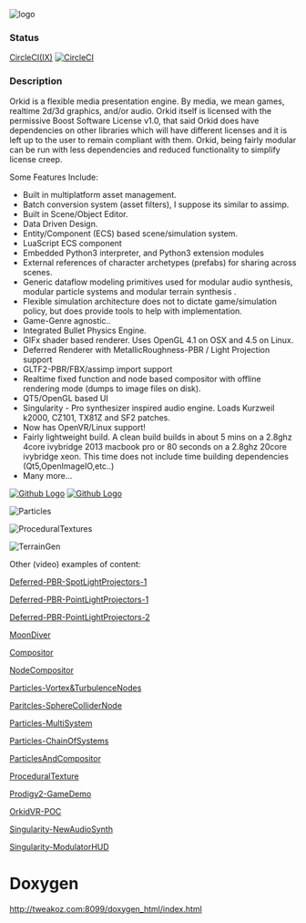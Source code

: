 ![logo](https://github.com/tweakoz/orkid/blob/compositor2system/ork.data/dox/doxylogo.png "OrkidLogo")

### Status

[CircleCI(IX)](https://circleci.com/gh/tweakoz/orkid) [![CircleCI](https://circleci.com/gh/tweakoz/orkid.svg?style=svg)](https://circleci.com/gh/tweakoz/orkid)

### Description

Orkid is a flexible media presentation engine. By media, we mean games, realtime 2d/3d graphics, and/or audio. Orkid itself is licensed with the permissive Boost Software License v1.0, that said Orkid does have dependencies on other libraries which will have different licenses and it is left up to the user to remain compliant with them. Orkid, being fairly modular can be run with less dependencies and reduced functionality to simplify license creep.

Some Features Include:
* Built in multiplatform asset management.
* Batch conversion system (asset filters), I suppose its similar to assimp.
* Built in Scene/Object Editor.
* Data Driven Design.
* Entity/Component (ECS) based scene/simulation system.
* LuaScript ECS component
* Embedded Python3 interpreter, and Python3 extension modules
* External references of character archetypes (prefabs) for sharing across scenes.
* Generic dataflow modeling primitives used for modular audio synthesis, modular particle systems and modular terrain synthesis .
* Flexible simulation architecture does not to dictate game/simulation policy, but does provide tools to help with implementation.
* Game-Genre agnostic..
* Integrated Bullet Physics Engine.
* GlFx shader based renderer. Uses OpenGL 4.1 on OSX and 4.5 on Linux.
* Deferred Renderer with MetallicRoughness-PBR / Light Projection support
* GLTF2-PBR/FBX/assimp import support
* Realtime fixed function and node based compositor with offline rendering mode (dumps to image files on disk).
* QT5/OpenGL based UI
* Singularity - Pro synthesizer inspired audio engine. Loads Kurzweil k2000, CZ101, TX81Z and SF2 patches.
* Now has OpenVR/Linux support!
* Fairly lightweight build. A clean build builds in about 5 mins on a 2.8ghz 4core ivybridge 2013 macbook pro or 80 seconds on a 2.8ghz 20core ivybridge xeon. This time does not include time building dependencies (Qt5,OpenImageIO,etc..)
* Many more...

<a href="https://media.githubusercontent.com/media/tweakoz/orkid/master/ork.data/misc/screenshot_pbr.png"><img src="https://github.com/tweakoz/orkid/blob/master/ork.data/misc/th_screenshot_pbr.png" title="Github Logo"></a>
<a href="https://media.githubusercontent.com/media/tweakoz/orkid/master/ork.data/misc/shadowedptexspotlight.png"><img src="https://github.com/tweakoz/orkid/blob/master/ork.data/misc/th_shadowedptexspotlight.png" title="Github Logo"></a>

![Particles](http://tweakoz.com/resources/images/th_sshot_psys.jpg)

![ProceduralTextures](http://tweakoz.com/resources/images/th_sshot_proctex.jpg)

![TerrainGen](http://tweakoz.com/resources/images/th_terrain03.jpg)

Other (video) examples of content:

[Deferred-PBR-SpotLightProjectors-1](https://www.youtube.com/watch?v=AwhDNZPhcBk)

[Deferred-PBR-PointLightProjectors-1](https://www.youtube.com/watch?v=ffEbkF9l4yw)

[Deferred-PBR-PointLightProjectors-2](https://www.youtube.com/watch?v=Xem37Nfp-d8)

[MoonDiver](https://youtu.be/2zNd4k_6I6s)

[Compositor](https://www.youtube.com/watch?v=zLBhF8WCDgQ)

[NodeCompositor](https://www.youtube.com/watch?v=AGMazbsbJYE)

[Particles-Vortex&TurbulenceNodes](https://youtu.be/Qr8QK6ns0Tk)

[Paritcles-SphereColliderNode](https://www.youtube.com/watch?v=yb9a6k4VeaU)

[Particles-MultiSystem](https://www.youtube.com/watch?v=o7uJFNQc3Go)

[Particles-ChainOfSystems](https://youtu.be/sQTiz0Ooo6I)

[ParticlesAndCompositor](https://www.youtube.com/watch?v=qmULG3ZOoS0)

[ProceduralTexture](https://www.youtube.com/watch?v=FdAfxQjR3AQ)

[Prodigy2-GameDemo](http://tweakoz.com/resources/videos/p2d.mp4)

[OrkidVR-POC](https://www.youtube.com/watch?v=6tOPVw8T_sU)

[Singularity-NewAudioSynth](https://www.youtube.com/watch?v=irBaba13quQ)

[Singularity-ModulatorHUD](https://www.youtube.com/watch?v=1PEXp9-6eRA)

Doxygen
========
http://tweakoz.com:8099/doxygen_html/index.html

